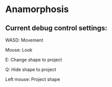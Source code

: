 # Anamorphosis

## Current debug control settings:


WASD: Movement

Mouse: Look

E: Change shape to project

Q: Hide shape to project

Left mouse: Project shape

